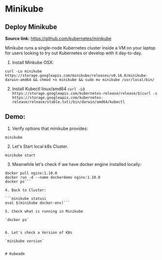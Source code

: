 # Minikube

## Deploy Minikube

**Source link:** https://github.com/kubernetes/minikube

Minikube runs a single-node Kubernetes cluster inside a VM on your laptop for users looking to try out Kubernetes or
develop with it day-to-day.

 1. Install Minkube OSX:

`curl -Lo minikube
https://storage.googleapis.com/minikube/releases/v0.16.0/minikube-darwin-amd64
&& chmod +x minikube && sudo mv minikube /usr/local/bin/`

 2. Install Kubectl linux/amd64
`curl -LO https://storage.googleapis.com/kubernetes-release/release/$(curl -s
https://storage.googleapis.com/kubernetes-release/release/stable.txt)/bin/darwin/amd64/kubectl`


## Demo:

1. Verify options that minikube provides:

`minikube`

2. Let's Start local k8s Cluster.

`minikube start`

3. Meanwhile let's check if we have docker engine installed locally:

```docker version
docker pull nginx:1.10.0
docker run -d --name dockerdemo nginx:1.10.0
docker ps```

4. Back to Cluster:

```minikube statusi
eval $(minikube docker-env)```

5. Check what is running in Minikube

`docker ps`


6. Let's check a Version of K8s

`minikube version`


# Kubeadm
